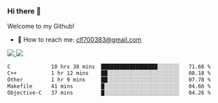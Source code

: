 ### Hi there 👋

<!--
**clingfei/clingfei** is a ✨ _special_ ✨ repository because its `README.md` (this file) appears on your GitHub profile.

Here are some ideas to get you started:

- 🔭 I’m currently working on ...
- 🌱 I’m currently learning ...
- 👯 I’m looking to collaborate on ...
- 🤔 I’m looking for help with ...
- 💬 Ask me about ...
- 📫 How to reach me: ...
- 😄 Pronouns: ...
- ⚡ Fun fact: ...
-->
Welcome to my Github!
- 📧 How to reach me: clf700383@gmail.com

<a href="https://github.com/anuraghazra/github-readme-stats">
  <img src="https://github-readme-stats.vercel.app/api?username=clingfei&count_private=true&show_icons=true&include_all_commits=true&line_height=21&hide_border=true&repo=github-readme-stats" />
</a>
<a href="https://github.com/anuraghazra/convoychat">
  <img src="https://github-readme-stats.vercel.app/api/top-langs/?username=clingfei&hide=Tcl,Perl,Makefile,CSS,HTML,Yacc,Lex,Verilog&langs_count=6&layout=compact&hide_border=true&repo=convoychat" />
</a>

<!--START_SECTION:waka-->

```txt
C             10 hrs 38 mins  ██████████████████░░░░░░░   71.66 %
C++           1 hr 12 mins    ██░░░░░░░░░░░░░░░░░░░░░░░   08.18 %
Other         1 hr 9 mins     ██░░░░░░░░░░░░░░░░░░░░░░░   07.78 %
Makefile      41 mins         █░░░░░░░░░░░░░░░░░░░░░░░░   04.66 %
Objective-C   37 mins         █░░░░░░░░░░░░░░░░░░░░░░░░   04.26 %
```

<!--END_SECTION:waka-->
